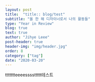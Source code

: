 ```yaml
---
layout: post
title:  "title:: blog/test"
subtitle: "올 한 해 디자이너로서 나의 활동들"
type: "Year in Review"
blog: true
text: true
author: "Jihye Leee"
post-header: true
header-img: "img/header.jpg"
order: 8
category: ["tag"]
date: "2020-03-20"
---
```

ttttttteeeessssttttt테스트